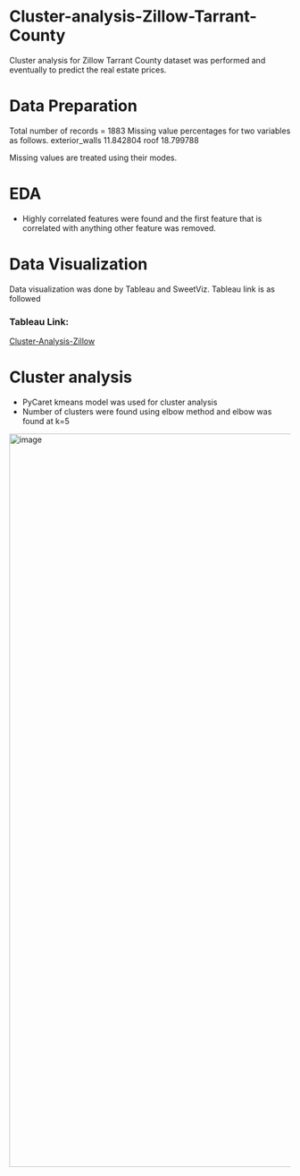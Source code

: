 # Cluster-analysis-Zillow-Tarrant-County
Cluster analysis for Zillow Tarrant County dataset was performed and eventually to predict the real estate prices. 

# Data Preparation
Total number of records = 1883
Missing value percentages for two variables as follows.
  exterior_walls    11.842804
  roof              18.799788

Missing values are treated using their modes.

# EDA
- Highly correlated features were found and the first feature that is correlated with anything other feature was removed.

# Data Visualization 
Data visualization was done by Tableau and SweetViz. Tableau link is as followed

### Tableau Link:
[Cluster-Analysis-Zillow](https://public.tableau.com/app/profile/darshika.keerthisinghe/viz/ZillowTarrantCountyDataAnalysis/ZillowTarrantCountyDataAnalysis?publish=yes)

# Cluster analysis
- PyCaret kmeans model was used for cluster analysis
- Number of clusters were found using elbow method and elbow was found at k=5
<img width="1311" alt="image" src="https://user-images.githubusercontent.com/48637798/151740569-f9727e5f-ce85-4374-8328-ea8ff4edab62.png">
